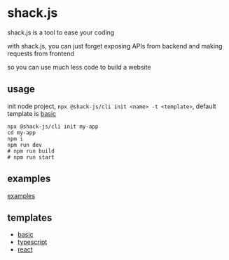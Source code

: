 # shack.js

shack.js is a tool to ease your coding

with shack.js, you can just forget exposing APIs from backend and making requests from frontend

so you can use much less code to build a website

## usage

init node project, `npx @shack-js/cli init <name> -t <template>`, default template is [basic](https://github.com/shack-js/shack.js) 
```
npx @shack-js/cli init my-app 
cd my-app
npm i
npm run dev
# npm run build
# npm run start
```

## examples

[examples](./examples/)

## templates

- [basic](https://github.com/shack-js/template-basic)
- [typescript](https://github.com/shack-js/template-typescript)
- [react](https://github.com/shack-js/template-react)
